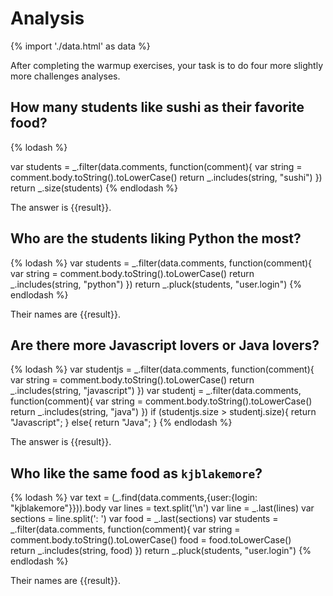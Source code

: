 # Analysis

{% import './data.html' as data %}

After completing the warmup exercises, your task is to do four more slightly
more challenges analyses.

## How many students like sushi as their favorite food?

{% lodash %}

var students = _.filter(data.comments, function(comment){
	var string = comment.body.toString().toLowerCase()
	return _.includes(string, "sushi")
})
return _.size(students)
{% endlodash %}

The answer is {{result}}.

## Who are the students liking Python the most?

{% lodash %}
var students = _.filter(data.comments, function(comment){
	var string = comment.body.toString().toLowerCase()
	return _.includes(string, "python")
})
return _.pluck(students, "user.login")
{% endlodash %}

Their names are {{result}}.

## Are there more Javascript lovers or Java lovers?

{% lodash %}
var studentjs = _.filter(data.comments, function(comment){
	var string = comment.body.toString().toLowerCase()
	return _.includes(string, "javascript")
})
var studentj = _.filter(data.comments, function(comment){
	var string = comment.body.toString().toLowerCase()
	return _.includes(string, "java")
})
if (studentjs.size > studentj.size){
	return "Javascript";
}
else{
	return "Java";
}
{% endlodash %}

The answer is {{result}}.

## Who like the same food as `kjblakemore`?

{% lodash %}
var text = (_.find(data.comments,{user:{login: "kjblakemore"}})).body
var lines = text.split('\n')
var line = _.last(lines)
var sections = line.split(': ')
var food =  _.last(sections)
var students = _.filter(data.comments, function(comment){
	var string = comment.body.toString().toLowerCase()
	food = food.toLowerCase()	
	return _.includes(string, food)
})
return _.pluck(students, "user.login")
{% endlodash %}

Their names are {{result}}.
